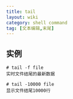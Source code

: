 ```yaml
---
title: tail
layout: wiki
category: shell command
tag: [文本编辑,末尾]
---
```



## 实例

~~~Text
# tail -f file
实时文件结尾的最新数据

# tail -10000 file
显示文件结尾10000行
~~~